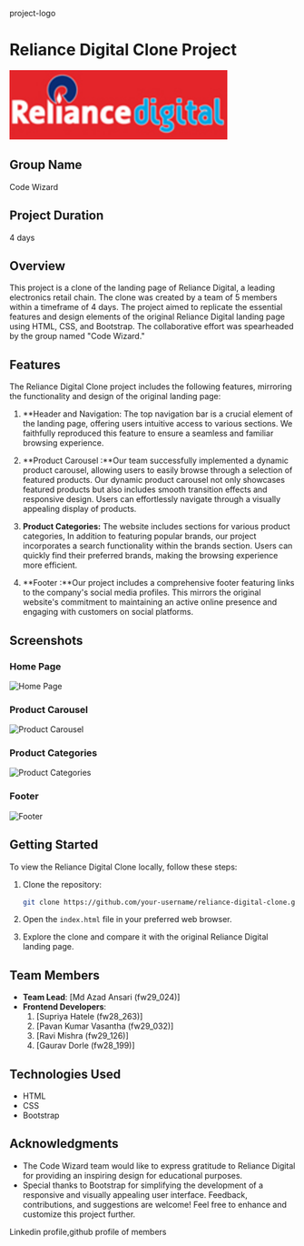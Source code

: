 project-logo
# Reliance Digital Clone Project
<img src="logo.svg">

## Group Name

Code Wizard

## Project Duration

4 days
## Overview

This project is a clone of the landing page of Reliance Digital, a leading electronics retail chain. The clone was created by a team of 5 members within a timeframe of 4 days. The project aimed to replicate the essential features and design elements of the original Reliance Digital landing page using HTML, CSS, and Bootstrap. The collaborative effort was spearheaded by the group named "Code Wizard."

## Features

The Reliance Digital Clone project includes the following features, mirroring the functionality and design of the original landing page:


1. **Header and Navigation: The top navigation bar is a crucial element of the landing page, offering users intuitive access to various sections. We faithfully reproduced this feature to ensure a seamless and familiar browsing experience.

2. **Product Carousel :**Our team successfully implemented a dynamic product carousel, allowing users to easily browse through a selection of featured products. Our dynamic product carousel not only showcases featured products but also includes smooth transition effects and responsive design. Users can effortlessly navigate through a visually appealing display of products.

3. **Product Categories:** The website includes sections for various product categories, In addition to featuring popular brands, our project incorporates a search functionality within the brands section. Users can quickly find their preferred brands, making the browsing experience more efficient.

4. **Footer :**Our project includes a comprehensive footer featuring links to the company's social media profiles. This mirrors the original website's commitment to maintaining an active online presence and engaging with customers on social platforms.

## Screenshots

### Home Page
![Home Page](screenshots/home_page.png)

### Product Carousel
![Product Carousel](screenshots/product_carousel.png)

### Product Categories
![Product Categories](screenshots/product_categories.png)

### Footer
![Footer](screenshots/footer.png)

## Getting Started

To view the Reliance Digital Clone locally, follow these steps:

1. Clone the repository:

   ```bash
   git clone https://github.com/your-username/reliance-digital-clone.git
   ```

2. Open the `index.html` file in your preferred web browser.

3. Explore the clone and compare it with the original Reliance Digital landing page.

## Team Members

- **Team Lead**: [Md Azad Ansari (fw29_024)]
- **Frontend Developers**:
  1. [Supriya Hatele (fw28_263)]
  2. [Pavan Kumar Vasantha (fw29_032)]
  3. [Ravi Mishra (fw29_126)]
  4. [Gaurav Dorle (fw28_199)]


## Technologies Used

- HTML
- CSS
- Bootstrap


## Acknowledgments

- The Code Wizard team would like to express gratitude to Reliance Digital for providing an inspiring design for educational purposes.
- Special thanks to Bootstrap for simplifying the development of a responsive and visually appealing user interface.
Feedback, contributions, and suggestions are welcome! Feel free to enhance and customize this project further.

Linkedin profile,github profile of members
